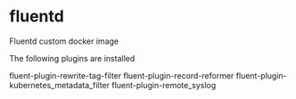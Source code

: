 # fluentd
Fluentd custom docker image

The following plugins are installed

fluent-plugin-rewrite-tag-filter 
fluent-plugin-record-reformer 
fluent-plugin-kubernetes_metadata_filter 
fluent-plugin-remote_syslog

